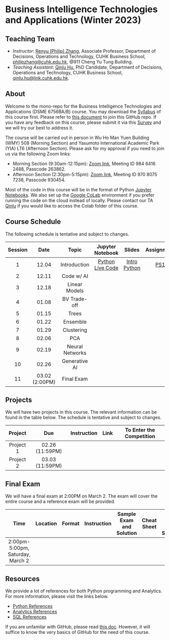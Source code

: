 # Business Intelligence Technologies and Applications (Winter 2023)


## Teaching Team

* *Instructor*: [Renyu (Philip) Zhang](https://rphilipzhang.github.io/rphilipzhang/index.html), Associate Professor, Department of Decisions, Operations and Technology, CUHK Business School, philipzhang@cuhk.edu.hk, @911 Cheng Yu Tung Building.
* *Teaching Assistant*: [Qinlu Hu](https://grad.bschool.cuhk.edu.hk/students/hu-qinlu/), PhD Candidate, Department of Decisions, Operations and Technology, CUHK Business School, qinlu.hu@link.cuhk.edu.hk.

## About
Welcome to the mono-repo for the Business Intelligence Technologies and Applications (DSME 6756BA/B) course. You may download the [Syllabus](https://github.com/DSME6756-2023/BA-W2023/blob/main/Syllabus/BITA-Syllabus-W2023.pdf) of this course first. Please refer to [this document](https://github.com/DSME6756-2023/BA-W2023/blob/main/Syllabus/Join_GitHub.pdf) to join this GitHub repo. If you have any feedback on this course, please submit it via this [Survey](https://docs.google.com/forms/d/e/1FAIpQLSfcNV72Bs3qwV-MfuaBzOIokuTTHAD0jnX5rRjtdRyURi0OVw/viewform) and we will try our best to address it.

The course will be carried out in person in Wu Ho Man Yuen Building (WMY) 508 (Morning Section) and Yasumoto International Academic Park (YIA) LT6 (Afternoon Section). Please ask for my approval if you need to join us via the following Zoom links:

- Morning Section (9:30am-12:15pm): [Zoom link](https://cuhk.zoom.us/j/98464162488?pwd=N1Y5VTRpQXZBQS95SEdvd1hSY29kQT09), Meeting ID 984 6416 2488, Passcode 263862. 
- Afternoon Section (2:30pm-5:15pm): [Zoom link](https://cuhk.zoom.us/j/97080757238?pwd=TmtmdE83dmNhSUU2NHIvSmFMYTMzdz09), Meeting ID 970 8075 7238, Passcode 930454.

Most of the code in this course will be in the format of Python [Jupyter Notebooks](https://jupyter.org/). We also set up the [Google CoLab](https://colab.research.google.com/) environment if you prefer running the code on the cloud instead of locally. Please contact our TA [Qinlu](https://grad.bschool.cuhk.edu.hk/students/hu-qinlu/) if you would like to access the Colab folder of this course.

## Course Schedule

The following schedule is tentative and subject to changes.

Session|Date|Topic|Jupyter Notebook|Slides|Assignment|Solution|Video|Video PW|Note|
:-------:|:---:|:----:|:---------------:|:-----:|:---------:|:-------:|:---:|:---:|:---:|
|1|12.04|Introduction|[Python](https://github.com/DSME6756-2023/BA-W2023/blob/main/Jupyter%20Notebooks/Session%201/1-Python_DA_Basics.ipynb) [Live Code](https://github.com/DSME6756-2023/BA-W2023/blob/main/Jupyter%20Notebooks/Session%201/1.1-Live-Coding.ipynb)|[Intro](https://github.com/DSME6756-2023/BA-W2023/blob/main/Slides/BA-W2023-1a-Introduction.pdf) [Python](https://github.com/DSME6756-2023/BA-W2023/blob/main/Slides/BA-W2023-1b-PythonBasics.pdf)|[PS1](https://github.com/DSME6756-2023/BA-W2023/tree/main/Problem%20Sets/PS1)||[Link](https://cuhk.zoom.us/rec/share/3YtAE57QLWldo3S71mdNtMtKtP-HdxgUy_eFT8YNTZTyNaU0pbM0o2TxB5uxuQp0.0yS1zcvfBVolehNT)|ttHN.MS2|[1](https://github.com/DSME6756-2023/BA-W2023/blob/main/Notes/1-Note.pdf)
|2|12.11|Code w/ AI|||||||
|3|12.18|Linear Models|||||||
|4|01.08|BV Trade-off|||||||
|5|01.15|Trees|||||||
|6|01.22|Ensemble|||||||
|7|01.29|Clustering|||||||
|8|02.06|PCA|||||||
|9|02.19|Neural Networks|||||||
|10|02.26|Generative AI|||||||
|11|03.02 (2:00PM)|Final Exam|||||||

## Projects

We will have two projects in this course. The relevant information can be found in the table below. The schedule is tentative and subject to changes.

|Project|Due |Instruction|Link|To Enter the Competition|
|:-------:|:-------------:|:----:|:-:|:-------------------------:|
|Project 1|02.26 (11:59PM)||||
|Project 2|03.03 (11:59PM)||||


## Final Exam

We will have a final exam at 2:00PM on March 2. The exam will cover the entire course and a reference exam will be provided.

|Time|Location|Format|Instruction|Sample Exam and Solution|Cheat Sheet|Real Exam and Solution|
:---------------------:|:------:|:----:|:---------:|:------------------------:|:----------:|:-----:|
|2:00pm-5:00pm, Saturday, March 2|||||||


## Resources

We provide a lot of references for both Python programming and Analytics. For more information, please visit the links below.

- [Python References](https://github.com/DSME6756-2023/BA-W2023/tree/main/Python%20References)
- [Analytics References](https://github.com/DSME6756-2023/BA-W2023/tree/main/Analytics%20References)
- [SQL References](https://github.com/DSME6756-2023/BA-W2023/tree/main/SQL%20References)

If you are unfamilar with GitHub, please read [this doc](https://docs.github.com/en/get-started/quickstart). However, it will suffice to know the very basics of GitHub for the need of this course.
